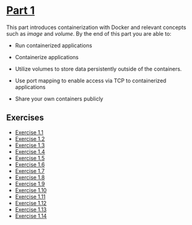 # [Part 1](https://devopswithdocker.com/part1/)

This part introduces containerization with Docker and relevant concepts such as _image_ and _volume_. By the end of this part you are able to:

- Run containerized applications

- Containerize applications

- Utilize volumes to store data persistently outside of the containers.

- Use port mapping to enable access via TCP to containerized applications

- Share your own containers publicly

## Exercises

- [Exercise 1.1](./1.1)
- [Exercise 1.2](./1.2)
- [Exercise 1.3](./1.3)
- [Exercise 1.4](./1.4)
- [Exercise 1.5](./1.5)
- [Exercise 1.6](./1.6)
- [Exercise 1.7](./1.7)
- [Exercise 1.8](./1.8)
- [Exercise 1.9](./1.9)
- [Exercise 1.10](./1.10)
- [Exercise 1.11](./1.11)
- [Exercise 1.12](./1.12)
- [Exercise 1.13](./1.13)
- [Exercise 1.14](./1.14)
